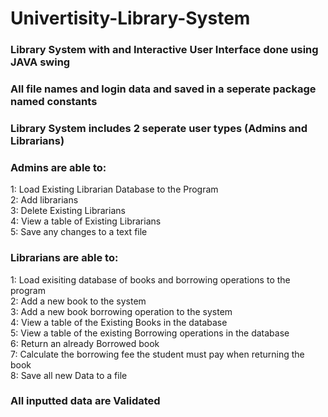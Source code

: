 # Univertisity-Library-System  
### Library System with and Interactive User Interface done using JAVA swing  
  
### All file names and login data and saved in a seperate package named constants  
   
### Library System includes 2 seperate user types (Admins and Librarians)   
### Admins are able to:  
1: Load Existing Librarian Database to the Program  
2: Add librarians  
3: Delete Existing Librarians   
4: View a table of Existing Librarians  
5: Save any changes to a text file   
   
### Librarians are able to:   
1: Load exisiting database of books and borrowing operations to the program  
2: Add a new book to the system    
3: Add a new book borrowing operation to the system   
4: View a table of the Existing Books in the database   
5: View a table of the existing Borrowing operations in the database   
6: Return an already Borrowed book  
7: Calculate the borrowing fee the student must pay when returning the book  
8: Save all new Data to a file  
  
### All inputted data are Validated

